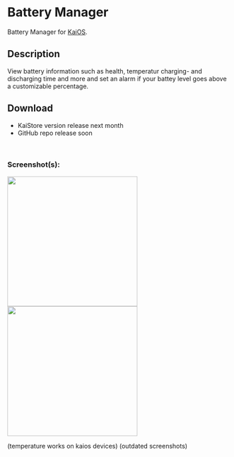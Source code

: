 # Battery Manager
Battery Manager for [KaiOS](https://www.kaiostech.com).
<br>

## Description
View battery information such as health, temperatur charging- and discharging time and more and set an alarm if your battey level goes above a customizable percentage.
<br>

## Download
* KaiStore version release next month
* GitHub repo release soon
<br>

### Screenshot(s):
<img src="https://github.com/W4IT-Dev/Battery-manager/assets/110252354/3d618fb2-8418-40da-9607-27ee0057c21b" height="294px">
<img src="https://github.com/W4IT-Dev/Battery-manager/assets/110252354/3cd2a3d7-ab2f-4c96-86a8-08783d6474f9" height="294px">

(temperature works on kaios devices) (outdated screenshots)
